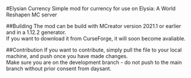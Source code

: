 #Elysian Currency
Simple mod for currency for use on Elysia: A World Reshapen MC server<br>

##Building
The mod can be build with MCreator version 2021.1 or earlier and in a 1.12.2 generator.<br>
If you want to download it from CurseForge, it will soon become avaliable.

##Contribution
If you want to contribute, simply pull the file to your local machine, and push once you have made changes.<br>
Make sure you are on the development branch - do not push to the main branch without prior consent from daysant.
